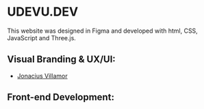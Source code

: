# UDEVU.DEV
This website was designed in Figma and developed with html, CSS, JavaScript and Three.js.

## Visual Branding & UX/UI:

- [Jonacius Villamor](https://www.jonacius-villamor.com/)

## Front-end Development:
